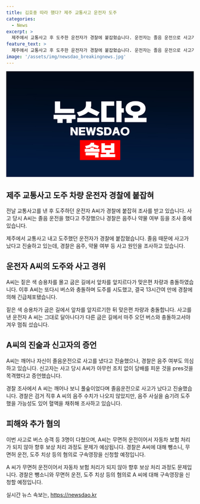 ```yaml
---
title: 김호중 따라 했다? 제주 교통사고 운전자 도주
categories:
  - News
excerpt: >
  제주에서 교통사고 후 도주한 운전자가 경찰에 붙잡혔습니다. 운전자는 졸음 운전으로 사고가 난 것을 주장했지만, 경찰은 음주, 약물 여부 등을 조사 중입니다. 운전자는 무면허 운전으로 보험 처리가 어려울 뿐 아니라 버스 승객 등 3명의 다쳤으며, 경찰은 구속영장을 신청할 예정입니다. (150자)
feature_text: >
  제주에서 교통사고 후 도주한 운전자가 경찰에 붙잡혔습니다. 운전자는 졸음 운전으로 사고가 난 것을 주장했지만, 경찰은 음주, 약물 여부 등을 조사 중입니다. 운전자는 무면허 운전으로 보험 처리가 어려울 뿐 아니라 버스 승객 등 3명의 다쳤으며, 경찰은 구속영장을 신청할 예정입니다. (150자)
image: '/assets/img/newsdao_breakingnews.jpg'
---
```


<p><img src="/assets/img/newsdao_breakingnews.jpg" alt="ranknews 속보" /></p>

<h2 data-ke-size="size26">제주 교통사고 도주 차량 운전자 경찰에 붙잡혀</h2>

<p>전날 교통사고를 낸 후 도주하던 운전자 A씨가 경찰에 붙잡혀 조사를 받고 있습니다. 사고 당시 A씨는 졸음 운전을 했다고 주장했으나 경찰은 음주나 약물 여부 등을 조사 중에 있습니다.</p>

<p data-ke-size="size16">제주에서 교통사고 내고 도주했던 운전자가 경찰에 붙잡혔습니다. 졸음 때문에 사고가 났다고 진술하고 있는데, 경찰은 음주, 약물 여부 등 사고 원인을 조사하고 있습니다.</p>

<h2 data-ke-size="size26">운전자 A씨의 도주와 사고 경위</h2>

<p>A씨는 짙은 색 승용차를 몰고 굽은 길에서 앞차를 앞지르다가 맞은편 차량과 충돌하였습니다. 이후 A씨는 또다시 버스와 충돌하며 도주를 시도했고, 결국 13시간여 만에 경찰에 의해 긴급체포됐습니다. </p>

<p data-ke-size="size16">짙은 색 승용차가 굽은 길에서 앞차를 앞지르기한 뒤 맞은편 차량과 충돌합니다. 사고를 낸 운전자 A 씨는 그대로 달아나다가 다른 굽은 길에서 마주 오던 버스와 충돌하고서야 겨우 멈춰 섰습니다.</p>

<h2 data-ke-size="size26">A씨의 진술과 신고자의 증언</h2>

<p>A씨는 깨어나 자신이 졸음운전으로 사고를 냈다고 진술했으나, 경찰은 음주 여부도 의심하고 있습니다. 신고자는 사고 당시 A씨가 아무런 조치 없이 담배를 피운 것을 pres것을 목격했다고 증언했습니다.</p>

<p data-ke-size="size16">경찰 조사에서 A 씨는 깨어나 보니 풀숲이었다며 졸음운전으로 사고가 났다고 진술했습니다. 경찰은 검거 직후 A 씨의 음주 수치가 나오지 않았지만, 음주 사실을 숨기려 도주했을 가능성도 있어 혈액을 채취해 조사하고 있습니다.</p>

<h2 data-ke-size="size26">피해와 추가 혐의</h2>

<p>이번 사고로 버스 승객 등 3명이 다쳤으며, A씨는 무면허 운전이어서 자동차 보험 처리가 되지 않아 향후 보상 처리 과정도 문제가 예상됩니다. 경찰은 A씨에 대해 뺑소니, 무면허 운전, 도주 치상 등의 혐의로 구속영장을 신청할 예정입니다.</p>

<p data-ke-size="size16">A 씨가 무면허 운전이어서 자동차 보험 처리가 되지 않아 향후 보상 처리 과정도 문제입니다. 경찰은 뺑소니와 무면허 운전, 도주 치상 등의 혐의로 A 씨에 대해 구속영장을 신청할 예정입니다.</p>
실시간 뉴스 속보는, <a href="https://newsdao.kr" rel="dofollow">https://newsdao.kr</a>


